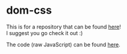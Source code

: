 # dom-css  
This is for a repository that can be found [here](https://github.com/RDIL/dom-css)!  
I suggest you go check it out :)  
  
The code (raw JavaScript) can be found [here](https://github.com/RDIL/dom-css/tree/master/code).  

